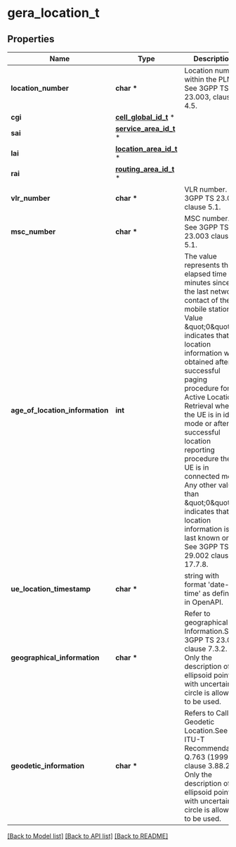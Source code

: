 # gera_location_t

## Properties
Name | Type | Description | Notes
------------ | ------------- | ------------- | -------------
**location_number** | **char \*** | Location number within the PLMN. See 3GPP TS 23.003, clause 4.5. | [optional] 
**cgi** | [**cell_global_id_t**](cell_global_id.md) \* |  | [optional] 
**sai** | [**service_area_id_t**](service_area_id.md) \* |  | [optional] 
**lai** | [**location_area_id_t**](location_area_id.md) \* |  | [optional] 
**rai** | [**routing_area_id_t**](routing_area_id.md) \* |  | [optional] 
**vlr_number** | **char \*** | VLR number. See 3GPP TS 23.003 clause 5.1. | [optional] 
**msc_number** | **char \*** | MSC number. See 3GPP TS 23.003 clause 5.1. | [optional] 
**age_of_location_information** | **int** | The value represents the elapsed time in minutes since the last network contact of the mobile station. Value \&quot;0\&quot; indicates that the location information was obtained after a successful paging procedure for  Active Location Retrieval when the UE is in idle mode or after a successful location reporting procedure the UE is in connected mode. Any other value than \&quot;0\&quot; indicates that the location information is the last known one. See 3GPP TS 29.002 clause 17.7.8.  | [optional] 
**ue_location_timestamp** | **char \*** | string with format &#39;date-time&#39; as defined in OpenAPI. | [optional] 
**geographical_information** | **char \*** | Refer to geographical Information.See 3GPP TS 23.032 clause 7.3.2. Only the description of an ellipsoid point with uncertainty circle is allowed to be used.  | [optional] 
**geodetic_information** | **char \*** | Refers to Calling Geodetic Location.See ITU-T Recommendation Q.763 (1999) clause 3.88.2.  Only the description of an ellipsoid point with uncertainty circle is allowed to be used.  | [optional] 

[[Back to Model list]](../README.md#documentation-for-models) [[Back to API list]](../README.md#documentation-for-api-endpoints) [[Back to README]](../README.md)


